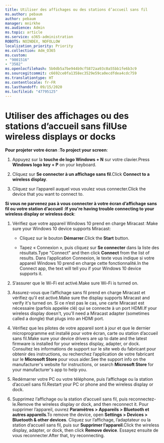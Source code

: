 ```yaml
---
title: Utiliser des affichages ou des stations d’accueil sans fil
ms.author: pebaum
author: pebaum
manager: mnirkhe
ms.audience: Admin
ms.topic: article
ms.service: o365-administration
ROBOTS: NOINDEX, NOFOLLOW
localization_priority: Priority
ms.collection: Adm_O365
ms.custom:
- "9001516"
- "3582"
ms.openlocfilehash: 5b0db5a7be944b9cf5872aa93c0a55bb1fe6b3c9
ms.sourcegitcommit: c6692ce0fa1358ec3529e59ca0ecdfdea4cdc759
ms.translationtype: HT
ms.contentlocale: fr-FR
ms.lasthandoff: 09/15/2020
ms.locfileid: "47795125"
---
```

# <a name="use-wireless-displays-or-docks"></a><span data-ttu-id="c7076-102">Utiliser des affichages ou des stations d’accueil sans fil</span><span class="sxs-lookup"><span data-stu-id="c7076-102">Use wireless displays or docks</span></span>

<span data-ttu-id="c7076-103">**Pour projeter votre écran** :</span><span class="sxs-lookup"><span data-stu-id="c7076-103">**To project your screen**:</span></span>

1. <span data-ttu-id="c7076-104">Appuyez sur la **touche de logo Windows + N** sur votre clavier.</span><span class="sxs-lookup"><span data-stu-id="c7076-104">Press **Windows logo key + P** on your keyboard.</span></span>

2. <span data-ttu-id="c7076-105">Cliquez sur **Se connecter à un affichage sans fil**.</span><span class="sxs-lookup"><span data-stu-id="c7076-105">Click **Connect to a wireless display**.</span></span>

3. <span data-ttu-id="c7076-106">Cliquez sur l’appareil auquel vous voulez vous connecter.</span><span class="sxs-lookup"><span data-stu-id="c7076-106">Click the device that you want to connect to.</span></span>

<span data-ttu-id="c7076-107">**Si vous ne parvenez pas à vous connecter à votre écran d’affichage sans fil ou votre station d’accueil** :</span><span class="sxs-lookup"><span data-stu-id="c7076-107">**If you're having trouble connecting to your wireless display or wireless dock**:</span></span>

1. <span data-ttu-id="c7076-108">Vérifiez que votre appareil Windows 10 prend en charge Miracast :</span><span class="sxs-lookup"><span data-stu-id="c7076-108">Make sure your Windows 10 device supports Miracast:</span></span> 

    - <span data-ttu-id="c7076-109">Cliquez sur le bouton **Démarrer**.</span><span class="sxs-lookup"><span data-stu-id="c7076-109">Click the **Start** button.</span></span>
    
    - <span data-ttu-id="c7076-110">Tapez « Connexion », puis cliquez sur **Se connecter** dans la liste des résultats.</span><span class="sxs-lookup"><span data-stu-id="c7076-110">Type "Connect" and then click **Connect** from the list of results.</span></span> <span data-ttu-id="c7076-111">Dans l’application Connexion, le texte vous indique si votre appareil Windows 10 prend en charge cette fonctionnalité.</span><span class="sxs-lookup"><span data-stu-id="c7076-111">In the Connect app, the text will tell you if your Windows 10 device supports it.</span></span> 

2. <span data-ttu-id="c7076-112">S’assurer que le Wi-Fi est activé.</span><span class="sxs-lookup"><span data-stu-id="c7076-112">Make sure Wi-Fi is turned on.</span></span> 

3. <span data-ttu-id="c7076-113">Assurez-vous que l’affichage sans fil prend en charge Miracast et vérifiez qu’il est activé.</span><span class="sxs-lookup"><span data-stu-id="c7076-113">Make sure the display supports Miracast and verify it's turned on.</span></span> <span data-ttu-id="c7076-114">Si ce n’est pas le cas, une carte Miracast est nécessaire (parfois appelée clé) qui se connecte à un port HDMI.</span><span class="sxs-lookup"><span data-stu-id="c7076-114">If your wireless display doesn't, you'll need a Miracast adapter (sometimes called a dongle) that plugs into an HDMI port.</span></span>

4. <span data-ttu-id="c7076-115">Vérifiez que les pilotes de votre appareil sont à jour et que le dernier microprogramme est installé pour votre écran, carte ou station d’accueil sans fil.</span><span class="sxs-lookup"><span data-stu-id="c7076-115">Make sure your device drivers are up to date and the latest firmware is installed for your wireless display, adapter, or dock.</span></span> <span data-ttu-id="c7076-116">Consultez les informations de support sur le site web du fabricant pour obtenir des instructions, ou recherchez l’application de votre fabricant sur le **Microsoft Store** pour vous aider.</span><span class="sxs-lookup"><span data-stu-id="c7076-116">See the support info on the manufacturer's website for instructions, or search **Microsoft Store** for your manufacturer's app to help you.</span></span>

5. <span data-ttu-id="c7076-117">Redémarrer votre PC ou votre téléphone, puis l’affichage ou la station d’accueil sans fil.</span><span class="sxs-lookup"><span data-stu-id="c7076-117">Restart your PC or phone and the wireless display or dock.</span></span>

6. <span data-ttu-id="c7076-118">Supprimez l’affichage ou la station d’accueil sans fil, puis reconnectez-le.</span><span class="sxs-lookup"><span data-stu-id="c7076-118">Remove the wireless display or dock, and then reconnect it.</span></span> <span data-ttu-id="c7076-119">Pour supprimer l’appareil, ouvrez **Paramètres > Appareils  > Bluetooth et autres appareils**.</span><span class="sxs-lookup"><span data-stu-id="c7076-119">To remove the device, open **Settings > Devices  > Bluetooth & other devices**.</span></span> <span data-ttu-id="c7076-120">Cliquez sur l’affichage, l’adaptateur ou la station d’accueil sans fil, puis sur **Supprimer l’appareil**.</span><span class="sxs-lookup"><span data-stu-id="c7076-120">Click the wireless display, adapter, or dock, then click **Remove device**.</span></span> <span data-ttu-id="c7076-121">Essayez ensuite de vous reconnecter.</span><span class="sxs-lookup"><span data-stu-id="c7076-121">After that, try reconnecting.</span></span>
